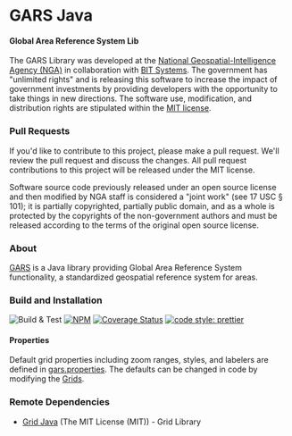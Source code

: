 # GARS Java

#### Global Area Reference System Lib ####

The GARS Library was developed at the [National Geospatial-Intelligence Agency (NGA)](http://www.nga.mil/) in collaboration with [BIT Systems](https://www.caci.com/bit-systems/). The government has "unlimited rights" and is releasing this software to increase the impact of government investments by providing developers with the opportunity to take things in new directions. The software use, modification, and distribution rights are stipulated within the [MIT license](http://choosealicense.com/licenses/mit/).

### Pull Requests ###
If you'd like to contribute to this project, please make a pull request. We'll review the pull request and discuss the changes. All pull request contributions to this project will be released under the MIT license.

Software source code previously released under an open source license and then modified by NGA staff is considered a "joint work" (see 17 USC § 101); it is partially copyrighted, partially public domain, and as a whole is protected by the copyrights of the non-government authors and must be released according to the terms of the original open source license.

### About ###

[GARS](http://ngageoint.github.io/gars-js/) is a Java library providing Global Area Reference System functionality, a standardized geospatial reference system for areas.

### Build and Installation ###

![Build & Test](https://github.com/ngageoint/gars-js/actions/workflows/build-test.yml/badge.svg)
[![NPM](https://img.shields.io/npm/v/@ngageoint/gars-js.svg)](https://www.npmjs.com/package/@ngageoint/gars-js)
[![Coverage Status](https://coveralls.io/repos/github/ngageoint/gars-js/badge.svg)](https://coveralls.io/github/ngageoint/gars-js)
[![code style: prettier](https://img.shields.io/badge/code_style-prettier-ff69b4.svg?style=flat-square)](https://github.com/prettier/prettier)

#### Properties ####

Default grid properties including zoom ranges, styles, and labelers are defined in [gars.properties](https://github.com/ngageoint/gars-js/blob/master/resources/gars.properties). The defaults can be changed in code by modifying the [Grids](https://github.com/ngageoint/gars-js/blob/master/lib/grid/Grids.ts).


### Remote Dependencies ###

* [Grid Java](https://github.com/ngageoint/grid-js) (The MIT License (MIT)) - Grid Library